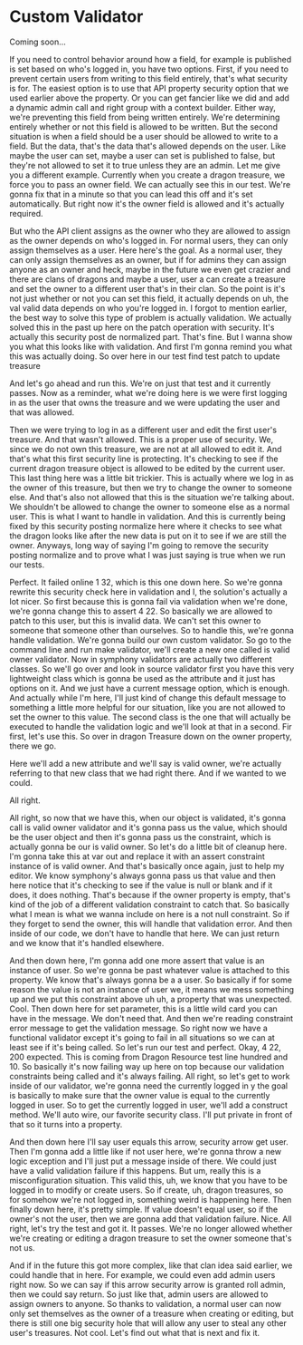 # Custom Validator

Coming soon...

If you need to control behavior around how a field, for example is published is set based on who's logged in, you have two options. First, if you need to prevent certain users from writing to this field entirely, that's what security is for. The easiest option is to use that API property security option that we used earlier above the property. Or you can get fancier like we did and add a dynamic admin call and right group with a context builder. Either way, we're preventing this field from being written entirely. We're determining entirely whether or not this field is allowed to be written. But the second situation is when a field should be a user should be allowed to write to a field. But the data, that's the data that's allowed depends on the user. Like maybe the user can set, maybe a user can set is published to false, but they're not allowed to set it to true unless they are an admin. Let me give you a different example. Currently when you create a dragon treasure, we force you to pass an owner field. We can actually see this in our test. We're gonna fix that in a minute so that you can lead this off and it's set automatically. But right now it's the owner field is allowed and it's actually required.

But who the API client assigns as the owner who they are allowed to assign as the owner depends on who's logged in. For normal users, they can only assign themselves as a user. Here here's the goal. As a normal user, they can only assign themselves as an owner, but if for admins they can assign anyone as an owner and heck, maybe in the future we even get crazier and there are clans of dragons and maybe a user, user a can create a treasure and set the owner to a different user that's in their clan. So the point is it's not just whether or not you can set this field, it actually depends on uh, the val valid data depends on who you're logged in. I forgot to mention earlier, the best way to solve this type of problem is actually validation. We actually solved this in the past up here on the patch operation with security. It's actually this security post de normalized part. That's fine. But I wanna show you what this looks like with validation. And first I'm gonna remind you what this was actually doing. So over here in our test find test patch to update treasure

And let's go ahead and run this. We're on just that test and it currently passes. Now as a reminder, what we're doing here is we were first logging in as the user that owns the treasure and we were updating the user and that was allowed.

Then we were trying to log in as a different user and edit the first user's treasure. And that wasn't allowed. This is a proper use of security. We, since we do not own this treasure, we are not at all allowed to edit it. And that's what this first security line is protecting. It's checking to see if the current dragon treasure object is allowed to be edited by the current user. This last thing here was a little bit trickier. This is actually where we log in as the owner of this treasure, but then we try to change the owner to someone else. And that's also not allowed that this is the situation we're talking about. We shouldn't be allowed to change the owner to someone else as a normal user. This is what I want to handle in validation. And this is currently being fixed by this security posting normalize here where it checks to see what the dragon looks like after the new data is put on it to see if we are still the owner. Anyways, long way of saying I'm going to remove the security posting normalize and to prove what I was just saying is true when we run our tests.

Perfect. It failed online 1 32, which is this one down here. So we're gonna rewrite this security check here in validation and I, the solution's actually a lot nicer. So first because this is gonna fail via validation when we're done, we're gonna change this to assert 4 22. So basically we are allowed to patch to this user, but this is invalid data. We can't set this owner to someone that someone other than ourselves. So to handle this, we're gonna handle validation. We're gonna build our own custom validator. So go to the command line and run make validator, we'll create a new one called is valid owner validator. Now in symphony validators are actually two different classes. So we'll go over and look in source validator first you have this very lightweight class which is gonna be used as the attribute and it just has options on it. And we just have a current message option, which is enough. And actually while I'm here, I'll just kind of change this default message to something a little more helpful for our situation, like you are not allowed to set the owner to this value. The second class is the one that will actually be executed to handle the validation logic and we'll look at that in a second. Fir first, let's use this. So over in dragon Treasure down on the owner property, there we go.

Here we'll add a new attribute and we'll say is valid owner, we're actually referring to that new class that we had right there. And if we wanted to we could.

All right.

All right, so now that we have this, when our object is validated, it's gonna call is valid owner validator and it's gonna pass us the value, which should be the user object and then it's gonna pass us the constraint, which is actually gonna be our is valid owner. So let's do a little bit of cleanup here. I'm gonna take this at var out and replace it with an assert constraint instance of is valid owner. And that's basically once again, just to help my editor. We know symphony's always gonna pass us that value and then here notice that it's checking to see if the value is null or blank and if it does, it does nothing. That's because if the owner property is empty, that's kind of the job of a different validation constraint to catch that. So basically what I mean is what we wanna include on here is a not null constraint. So if they forget to send the owner, this will handle that validation error. And then inside of our code, we don't have to handle that here. We can just return and we know that it's handled elsewhere.

<affirmative>

And then down here, I'm gonna add one more assert that value is an instance of user. So we're gonna be past whatever value is attached to this property. We know that's always gonna be a a user. So basically if for some reason the value is not an instance of user we, it means we mess something up and we put this constraint above uh uh, a property that was unexpected. Cool. Then down here for set parameter, this is a little wild card you can have in the message. We don't need that. And then we're reading constraint error message to get the validation message. So right now we have a functional validator except it's going to fail in all situations so we can at least see if it's being called. So let's run our test and perfect. Okay, 4 22, 200 expected. This is coming from Dragon Resource test line hundred and 10. So basically it's now failing way up here on top because our validation constraints being called and it's always failing. All right, so let's get to work inside of our validator, we're gonna need the currently logged in y the goal is basically to make sure that the owner value is equal to the currently logged in user. So to get the currently logged in user, we'll add a construct method. We'll auto wire, our favorite security class. I'll put private in front of that so it turns into a property.

And then down here I'll say user equals this arrow, security arrow get user. Then I'm gonna add a little like if not user here, we're gonna throw a new logic exception and I'll just put a message inside of there. We could just have a valid validation failure if this happens. But um, really this is a misconfiguration situation. This valid this, uh, we know that you have to be logged in to modify or create users. So if create, uh, dragon treasures, so for somehow we're not logged in, something weird is happening here. Then finally down here, it's pretty simple. If value doesn't equal user, so if the owner's not the user, then we are gonna add that validation failure. Nice. All right, let's try the test and got it. It passes. We're no longer allowed whether we're creating or editing a dragon treasure to set the owner someone that's not us.

And if in the future this got more complex, like that clan idea said earlier, we could handle that in here. For example, we could even add admin users right now. So we can say if this arrow security arrow is granted roll admin, then we could say return. So just like that, admin users are allowed to assign owners to anyone. So thanks to validation, a normal user can now only set themselves as the owner of a treasure when creating or editing, but there is still one big security hole that will allow any user to steal any other user's treasures. Not cool. Let's find out what that is next and fix it.